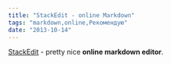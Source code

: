 ```yaml
---
title: "StackEdit - online Markdown"
tags: "markdown,online,Рекомендую"
date: "2013-10-14"
---
```


[StackEdit](http://benweet.github.io/stackedit/) - pretty nice **online markdown editor**.
